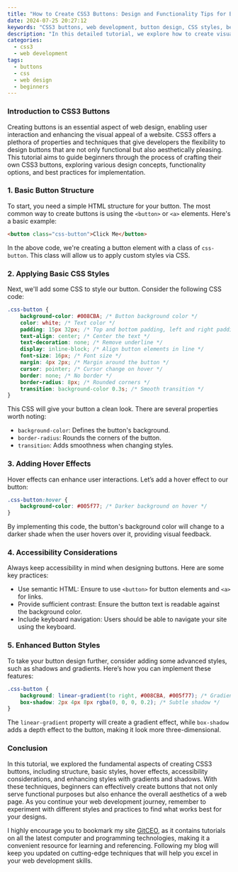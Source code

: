 ```yaml
---
title: "How to Create CSS3 Buttons: Design and Functionality Tips for Beginners"
date: 2024-07-25 20:27:12
keywords: "CSS3 buttons, web development, button design, CSS styles, beginner tutorial"
description: "In this detailed tutorial, we explore how to create visually appealing and functional CSS3 buttons for your web projects. We will cover various styling techniques, hover effects, and accessibility considerations for beginners. You'll learn step-by-step how to implement these buttons, allowing you to enhance the user interface of your websites effectively. By the end of this guide, you'll have a solid understanding of CSS3 button design and the ability to create buttons that not only look great but also work seamlessly across different devices."
categories:
  - css3
  - web development
tags:
  - buttons
  - css
  - web design
  - beginners
---
```


### Introduction to CSS3 Buttons
Creating buttons is an essential aspect of web design, enabling user interaction and enhancing the visual appeal of a website. CSS3 offers a plethora of properties and techniques that give developers the flexibility to design buttons that are not only functional but also aesthetically pleasing. This tutorial aims to guide beginners through the process of crafting their own CSS3 buttons, exploring various design concepts, functionality options, and best practices for implementation. 

<!-- more -->

### 1. Basic Button Structure
To start, you need a simple HTML structure for your button. The most common way to create buttons is using the `<button>` or `<a>` elements. Here's a basic example:

```html
<button class="css-button">Click Me</button>
```

In the above code, we're creating a button element with a class of `css-button`. This class will allow us to apply custom styles via CSS.

### 2. Applying Basic CSS Styles
Next, we'll add some CSS to style our button. Consider the following CSS code:

```css
.css-button {
    background-color: #008CBA; /* Button background color */
    color: white; /* Text color */
    padding: 15px 32px; /* Top and bottom padding, left and right padding */
    text-align: center; /* Center the text */
    text-decoration: none; /* Remove underline */
    display: inline-block; /* Align button elements in line */
    font-size: 16px; /* Font size */
    margin: 4px 2px; /* Margin around the button */
    cursor: pointer; /* Cursor change on hover */
    border: none; /* No border */
    border-radius: 8px; /* Rounded corners */
    transition: background-color 0.3s; /* Smooth transition */
}
```

This CSS will give your button a clean look. There are several properties worth noting:
- `background-color`: Defines the button's background.
- `border-radius`: Rounds the corners of the button.
- `transition`: Adds smoothness when changing styles.

### 3. Adding Hover Effects
Hover effects can enhance user interactions. Let’s add a hover effect to our button:

```css
.css-button:hover {
    background-color: #005f77; /* Darker background on hover */
}
```

By implementing this code, the button's background color will change to a darker shade when the user hovers over it, providing visual feedback.

### 4. Accessibility Considerations
Always keep accessibility in mind when designing buttons. Here are some key practices:
- Use semantic HTML: Ensure to use `<button>` for button elements and `<a>` for links.
- Provide sufficient contrast: Ensure the button text is readable against the background color.
- Include keyboard navigation: Users should be able to navigate your site using the keyboard.

### 5. Enhanced Button Styles
To take your button design further, consider adding some advanced styles, such as shadows and gradients. Here’s how you can implement these features:

```css
.css-button {
    background: linear-gradient(to right, #008CBA, #005f77); /* Gradient background */
    box-shadow: 2px 4px 8px rgba(0, 0, 0, 0.2); /* Subtle shadow */
}
```

The `linear-gradient` property will create a gradient effect, while `box-shadow` adds a depth effect to the button, making it look more three-dimensional.

### Conclusion
In this tutorial, we explored the fundamental aspects of creating CSS3 buttons, including structure, basic styles, hover effects, accessibility considerations, and enhancing styles with gradients and shadows. With these techniques, beginners can effectively create buttons that not only serve functional purposes but also enhance the overall aesthetics of a web page. As you continue your web development journey, remember to experiment with different styles and practices to find what works best for your designs.

I highly encourage you to bookmark my site [GitCEO](https://gitceo.com), as it contains tutorials on all the latest computer and programming technologies, making it a convenient resource for learning and referencing. Following my blog will keep you updated on cutting-edge techniques that will help you excel in your web development skills.